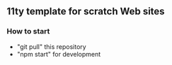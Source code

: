 ## 11ty template for scratch Web sites

 ### How to start

 - "git pull" this repository
 - "npm start" for development